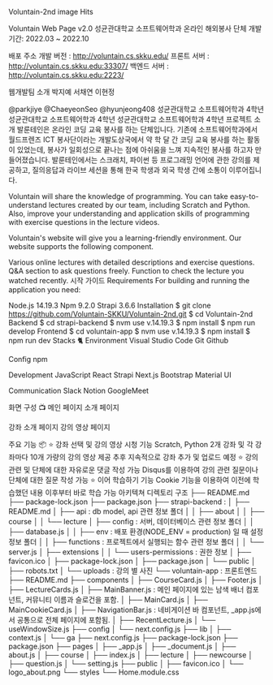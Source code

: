 Voluntain-2nd
image
Hits

Voluntain Web Page v2.0
성균관대학교 소프트웨어학과 온라인 해외봉사 단체
개발기간: 2022.03 ~ 2022.10

배포 주소
개발 버전 : http://voluntain.cs.skku.edu/
프론트 서버 : http://voluntain.cs.skku.edu:33307/
백엔드 서버 : http://voluntain.cs.skku.edu:2223/

웹개발팀 소개
박지예	서채연	이현정
		
@parkjiye	@ChaeyeonSeo	@hyunjeong408
성균관대학교 소프트웨어학과 4학년	성균관대학교 소프트웨어학과 4학년	성균관대학교 소프트웨어학과 4학년
프로젝트 소개
발룬테인은 온라인 코딩 교육 봉사를 하는 단체입니다. 기존에 소프트웨어학과에서 월드프렌즈 ICT 봉사단이라는 개발도상국에서 약 학 달 간 코딩 교육 봉사를 하는 활동이 있었는데, 봉사가 일회성으로 끝나는 점에 아쉬움을 느껴 지속적인 봉사를 하고자 만들어졌습니다. 발룬테인에서는 스크래치, 파이썬 등 프로그래밍 언어에 관한 강의를 제공하고, 질의응답과 라이브 세션을 통해 한국 학생과 외국 학생 간에 소통이 이루어집니다.

Voluntain will share the knowledge of programming.
You can take easy-to-understand lectures created by our team, including Scratch and Python. Also, improve your understanding and application skills of programming with exercise questions in the lecture videos.

Voluntain's website will give you a learning-friendly environment.
Our website supports the following component.

Various online lectures with detailed descriptions and exercise questions.
Q&A section to ask questions freely.
Function to check the lecture you watched recently.
시작 가이드
Requirements
For building and running the application you need:

Node.js 14.19.3
Npm 9.2.0
Strapi 3.6.6
Installation
$ git clone https://github.com/Voluntain-SKKU/Voluntain-2nd.git
$ cd Voluntain-2nd
Backend
$ cd strapi-backend
$ nvm use v.14.19.3
$ npm install
$ npm run develop
Frontend
$ cd voluntain-app
$ nvm use v.14.19.3
$ npm install 
$ npm run dev
Stacks 🐈
Environment
Visual Studio Code Git Github

Config
npm

Development
JavaScript React Strapi Next.js Bootstrap Material UI

Communication
Slack Notion GoogleMeet

화면 구성 📺
메인 페이지	소개 페이지
	
강좌 소개 페이지	강의 영상 페이지
	
주요 기능 📦
⭐️ 강좌 선택 및 강의 영상 시청 기능
Scratch, Python 2개 강좌 및 각 강좌마다 10개 가량의 강의 영상 제공
추후 지속적으로 강좌 추가 및 업로드 예정
⭐️ 강의 관련 및 단체에 대한 자유로운 댓글 작성 가능
Disqus를 이용하여 강의 관련 질문이나 단체에 대한 질문 작성 가능
⭐️ 이어 학습하기 기능
Cookie 기능을 이용하여 이전에 학습했던 내용 이후부터 바로 학습 가능
아키텍쳐
디렉토리 구조
├── README.md
├── package-lock.json
├── package.json
├── strapi-backend : 
│   ├── README.md
│   ├── api : db model, api 관련 정보 폴더
│   │   ├── about
│   │   ├── course
│   │   └── lecture
│   ├── config : 서버, 데이터베이스 관련 정보 폴더
│   │   ├── database.js
│   │   ├── env : 배포 환경(NODE_ENV = production) 일 때 설정 정보 폴더
│   │   ├── functions : 프로젝트에서 실행되는 함수 관련 정보 폴더
│   │   └── server.js
│   ├── extensions
│   │   └── users-permissions : 권한 정보
│   ├── favicon.ico
│   ├── package-lock.json
│   ├── package.json
│   └── public
│       ├── robots.txt
│       └── uploads : 강의 별 사진
└── voluntain-app : 프론트엔드
    ├── README.md
    ├── components
    │   ├── CourseCard.js
    │   ├── Footer.js
    │   ├── LectureCards.js
    │   ├── MainBanner.js : 메인 페이지에 있는 남색 배너 컴포넌트, 커뮤니티 이름과 슬로건을 포함.
    │   ├── MainCard.js
    │   ├── MainCookieCard.js
    │   ├── NavigationBar.js : 네비게이션 바 컴포넌트, _app.js에서 공통으로 전체 페이지에 포함됨.
    │   ├── RecentLecture.js
    │   └── useWindowSize.js
    ├── config
    │   └── next.config.js
    ├── lib
    │   ├── context.js
    │   └── ga
    ├── next.config.js
    ├── package-lock.json
    ├── package.json
    ├── pages
    │   ├── _app.js
    │   ├── _document.js
    │   ├── about.js
    │   ├── course
    │   ├── index.js
    │   ├── lecture
    │   ├── newcourse
    │   ├── question.js
    │   └── setting.js
    ├── public
    │   ├── favicon.ico
    │   └── logo_about.png
    └── styles
        └── Home.module.css
